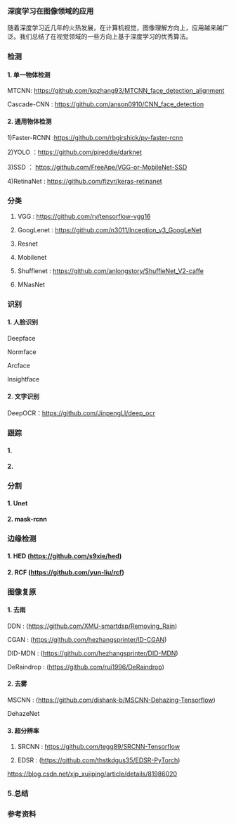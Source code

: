 ### 深度学习在图像领域的应用

随着深度学习近几年的火热发展，在计算机视觉，图像理解方向上，应用越来越广泛。我们总结了在视觉领域的一些方向上基于深度学习的优秀算法。

 
###  检测

#### 1. 单一物体检测

MTCNN: https://github.com/kpzhang93/MTCNN_face_detection_alignment

Cascade-CNN : https://github.com/anson0910/CNN_face_detection

#### 2. 通用物体检测

1)Faster-RCNN :https://github.com/rbgirshick/py-faster-rcnn

2)YOLO ：https://github.com/pjreddie/darknet

3)SSD ： https://github.com/FreeApe/VGG-or-MobileNet-SSD

4)RetinaNet : https://github.com/fizyr/keras-retinanet

### 分类

1) VGG : https://github.com/ry/tensorflow-vgg16

2) GoogLenet : https://github.com/n3011/Inception_v3_GoogLeNet

3) Resnet

4) Mobilenet

5) Shufflenet : https://github.com/anlongstory/ShuffleNet_V2-caffe

6) MNasNet 

### 识别

#### 1. 人脸识别

Deepface  

Normface 

Arcface

Insightface

#### 2. 文字识别

DeepOCR：https://github.com/JinpengLI/deep_ocr

### 跟踪

#### 1. 

#### 2. 


### 分割

#### 1. Unet

#### 2. mask-rcnn


### 边缘检测

#### 1. HED (https://github.com/s9xie/hed)

#### 2. RCF (https://github.com/yun-liu/rcf)


### 图像复原

#### 1. 去雨

DDN : (https://github.com/XMU-smartdsp/Removing_Rain)

CGAN : (https://github.com/hezhangsprinter/ID-CGAN)

DID-MDN : (https://github.com/hezhangsprinter/DID-MDN)

DeRaindrop : (https://github.com/rui1996/DeRaindrop)

#### 2. 去雾

MSCNN : (https://github.com/dishank-b/MSCNN-Dehazing-Tensorflow)

DehazeNet 

#### 3. 超分辨率

1) SRCNN : https://github.com/tegg89/SRCNN-Tensorflow

2) EDSR : (https://github.com/thstkdgus35/EDSR-PyTorch)

https://blog.csdn.net/xjp_xujiping/article/details/81986020


### 5.总结



### 参考资料


